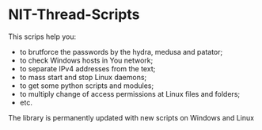 # NIT-Thread-Scripts

This scrips help you:

- to brutforce the passwords by the hydra, medusa and patator;
- to check Windows hosts in You network;
- to separate IPv4 addresses from the text;
- to mass start and stop Linux daemons;
- to get some python scripts and modules;
- to multiply change of access permissions at Linux files and folders;
- etc.

The library is permanently updated with new scripts on Windows and Linux


